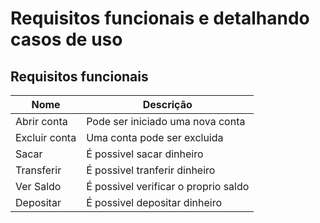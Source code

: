# Requisitos funcionais e detalhando casos de uso
## Requisitos funcionais
**Nome** | **Descrição** |
--  | -- |
Abrir conta | Pode ser iniciado uma nova conta |
Excluir conta | Uma conta pode ser excluida |
Sacar | É possivel sacar dinheiro |
Transferir | É possivel tranferir dinheiro |
Ver Saldo | É possivel verificar o proprio saldo |
Depositar | É possivel depositar dinheiro |

